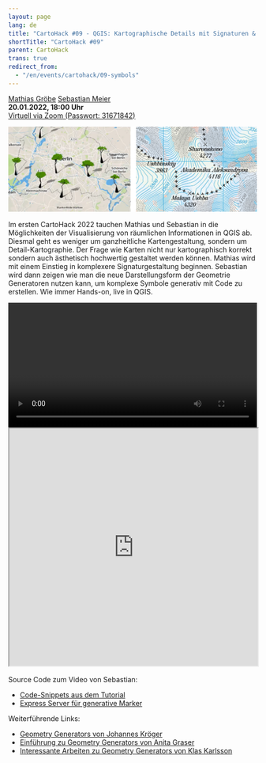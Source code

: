 ```yaml
---
layout: page
lang: de
title: "CartoHack #09 - QGIS: Kartographische Details mit Signaturen & Geometrie Generatoren"
shortTitle: "CartoHack #09" 
parent: CartoHack
trans: true
redirect_from:
  - "/en/events/cartohack/09-symbols"
---
```



<a href="https://twitter.com/MathiasGroebe">Mathias Gröbe</a>
<a href="https://twitter.com/seb_meier">Sebastian Meier</a><br />
<strong>20.01.2022, 18:00 Uhr</strong><br />
<a href="https://fh-potsdam.zoom.us/j/63022502728?pwd=d3ZlNVlvRUJKWWRFRmNxTmxGTnkyQT09">Virtuell via Zoom (Passwort: 31671842)</a>

![CartoHack #09](/images/cartohack/09-symbols.png)

Im ersten CartoHack 2022 tauchen Mathias und Sebastian in die Möglichkeiten der Visualisierung von räumlichen Informationen in QGIS ab. Diesmal geht es weniger um ganzheitliche Kartengestaltung, sondern um Detail-Kartographie. Der Frage wie Karten nicht nur kartographisch korrekt sondern auch ästhetisch hochwertig gestaltet werden können. Mathias wird mit einem Einstieg in komplexere Signaturgestaltung beginnen. Sebastian wird dann zeigen wie man die neue Darstellungsform der Geometrie Generatoren nutzen kann, um komplexe Symbole generativ mit Code zu erstellen. Wie immer Hands-on, live in QGIS.

<video width="1920" height="1080" style="max-width:100%; height: auto; display:block; margin: 0 auto;" controls>
  <source src="https://fhpcloud.fh-potsdam.de/s/Kp369aJqkDLWmGk" type="video/mp4">
  Your browser does not support the video tag.
</video>

<iframe style="width:100%; min-height:480px; max-height:50%; height:auto;" src="https://drive.google.com/file/d/1Arqno38U4UsgPqg958_oaBEMOBtaRvMf/preview" width="1920" height="1080"></iframe>

Source Code zum Video von Sebastian:

- [Code-Snippets aus dem Tutorial](https://gist.github.com/sebastian-meier/5461e2af42f674ad47027fb774597947)
- [Express Server für generative Marker](https://github.com/sebastian-meier/qgis-generative-markers)

Weiterführende Links:

- [Geometry Generators von Johannes Kröger](https://hannes.enjoys.it/blog/2019/11/30daymapchallenge-day-3-polygons-or-lego-style-brick-raster-in-qgis-using-geometry-generator-expressions/)
- [Einführung zu Geometry Generators von Anita Graser](https://anitagraser.com/2017/04/08/a-guide-to-geometry-generator-symbol-layers/)
- [Interessante Arbeiten zu Geometry Generators von Klas Karlsson](https://www.youtube.com/c/KlasKarlsson)
